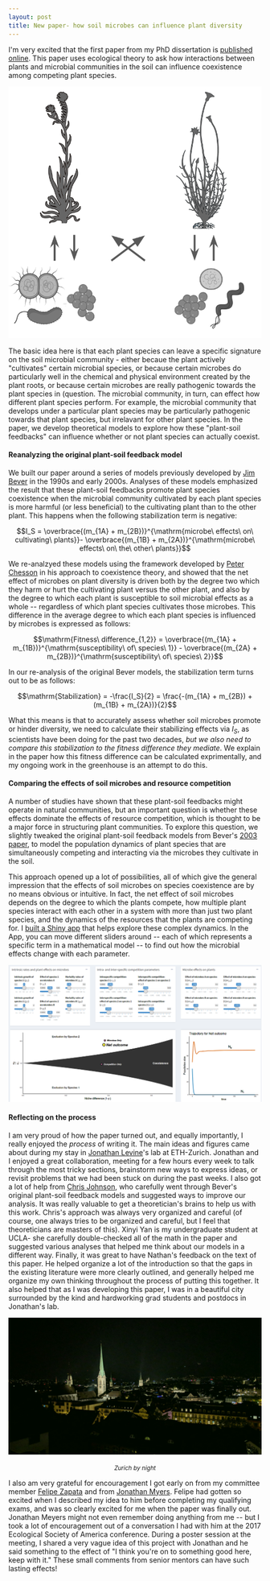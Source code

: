 ```yaml
---
layout: post
title: New paper- how soil microbes can influence plant diversity
---
```


I'm very excited that the first paper from my PhD dissertation is [published online](doi.org/c6d4). This paper uses ecological theory to ask how interactions between plants and microbial communities in the soil can influence coexistence among competing plant species.

<div align="center">
<img src="/public/psf-theory/psf-diagram.svg" height="500" alt="psf model diagram">
</div>

<!--more-->

The basic idea here is that each plant species can leave a specific signature on the soil microbial community - either becaue the plant actively "cultivates" certain microbial species, or because certain microbes do particularly well in the chemical and physical environment created by the plant roots, or because certain microbes are really pathogenic towards the plant species in (question. The microbial community, in turn, can effect how different plant species perform. For example, the microbial community that develops under a particular plant species may be particularly pathogenic towards that plant species, but irrelavant for other plant species. In the paper, we develop theoretical models to explore how these "plant-soil feedbacks" can influence whether or not plant species can actually coexist.

#### Reanalyzing the original plant-soil feedback model

We built our paper around a series of models previously developed by [Jim Bever](https://biosurvey.ku.edu/directory/jim-bever) in the 1990s and early 2000s. Analyses of these models emphasized the result that these plant-soil feedbacks promote plant species coexistence when the microbial community cultivated by each plant species is more harmful (or less beneficial) to the cultivating plant than to the other plant. This happens when the following stabilization term is negative:  

$$I_S = \overbrace{(m_{1A} + m_{2B})}^{\mathrm{microbe\ effects\ on\ cultivating\ plants}}- \overbrace{(m_{1B} + m_{2A})}^{\mathrm{microbe\ effects\ on\ the\ other\ plants}}$$

We re-analzyed these models using the framework developed by [Peter Chesson](http://www.eebweb.arizona.edu/Faculty/chesson/) in his approach to coexistence theory, and showed that the net effect of microbes on plant diversity is driven both by the degree two which they harm or hurt the cultivating plant versus the other plant, and also by the degree to which each plant is susceptible to soil microbial effects as a whole -- regardless of which plant species cultivates those microbes. This difference in the average degree to which each plant species is influenced by microbes is expressed as follows:

$$\mathrm{Fitness\ difference_{1,2}} = \overbrace{(m_{1A} + m_{1B})}^{\mathrm{susceptibility\ of\ species\ 1}} - \overbrace{(m_{2A} + m_{2B})}^{\mathrm{susceptibility\ of\ species\ 2}}$$

In our re-analysis of the original Bever models, the stabilization term turns out to be as follows:

$$\mathrm{Stabilization} = -\frac{I_S}{2} = \frac{-(m_{1A} + m_{2B}) + (m_{1B} + m_{2A})}{2}$$

What this means is that to accurately assess whether soil microbes promote or hinder diversity, we need to calculate their stabilizing effects via $I_S$, as scientists have been doing for the past two decades, *but we also need to compare this stabilization to the fitness difference they mediate*. We explain in the paper how this fitness difference can be calculated exprimentally, and my ongoing work in the greenhouse is an attempt to do this. 

#### Comparing the effects of soil microbes and resource competition

A number of studies have shown that these plant-soil feedbacks might operate in natural communities, but an important question is whether these effects dominate the effects of resource competition, which is thought to be a major force in structuring plant communities. To explore this question, we slightly tweaked the original plant-soil feedback models from Bever's [2003 paper](http://www.indiana.edu/~beverlab/Publications/Bever2003.pdf), to model the population dynamics of plant species that are simultaneously competing and interacting via the microbes they cultivate in the soil. 

This approach opened up a lot of possibilities, all of which give the general impression that the effects of soil microbes on species coexistence are by no means obvious or intuitive. In fact, the net effect of soil microbes depends on the degree to which the plants compete, how multiple plant species interact with each other in a system with more than just two plant species, and the dynamics of the resources that the plants are competing for. I [built a Shiny app](https://gauravsk.shinyapps.io/microbe-mediated-fitdiffs/) that helps explore these complex dynamics. In the App, you can move different sliders around -- each of which represents a specific term in a mathematical model -- to find out how the microbial effects change with each parameter. 

![](/public/psf-theory/shiny-app.png)

#### Reflecting on the process

I am very proud of how the paper turned out, and equally importantly, I really enjoyed the *process* of writing it. The main ideas and figures came about during my stay in [Jonathan Levine](https://eeb.princeton.edu/people/jonathan-levine)'s lab at ETH-Zurich. Jonathan and I enjoyed a great collaboration, meeting for a few hours every week to talk through the most tricky sections, brainstorm new ways to express ideas, or revisit problems that we had been stuck on during the past weeks. I also got a lot of help from [Chris Johnson](https://johnsonecology.weebly.com/), who carefully went through Bever's original plant-soil feedback models and suggested ways to improve our analysis. It was really valuable to get a theoretician's brains to help us with this work. Chris's approach was always very organized and careful (of course, one always tries to be organized and careful, but I feel that theoreticians are masters of this). Xinyi Yan is my undergraduate student at UCLA- she carefully double-checked all of the math in the paper and suggested various analyses that helped me think about our models in a different way. Finally, it was great to have Nathan's feedback on the text of this paper. He helped organize a lot of the introduction so that the gaps in the existing literature were more clearly outlined, and generally helped me organize my own thinking throughout the process of putting this together. It also helped that as I was developing this paper, I was in a beautiful city surrounded by the kind and hardworking grad students and postdocs in Jonathan's lab. 

![](/public/psf-theory/zurich.jpg)
 <div align="center">
<small><i>
Zurich by night
</i></small>
</div>

I also am very grateful for encouragement I got early on from my committee member [Felipe Zapata](http://zapatalab.org/) and from [Jonathan Myers](https://biology.wustl.edu/people/jonathan-myers). Felipe had gotten so excited when I described my idea to him before completing my qualifying exams, and was so clearly excited for me when the paper was finally out. Jonathan Meyers might not even remember doing anything from me -- but I took a lot of encouragement out of a conversation I had with him at the 2017 Ecological Society of America conference. During a poster session at the meeting, I shared a very vague idea of this project with Jonathan and he said something to the effect of "I think you're on to something good here, keep with it." These small comments from senior mentors can have such lasting effects! 
